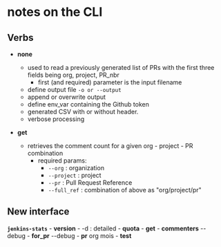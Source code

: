 # notes on the CLI

## Verbs

- **none**
    - used to read a previously generated list of PRs with the first three fields being org, project, PR_nbr
        - first (and required) parameter is the input filename
    - define output file `-o or --output`
    - append or overwrite output
    - define env_var containing the Github token
    - generated CSV with or without header.
    - verbose processing

- **get**
    - retrieves the comment count for a given org - project - PR combination
        - required params:
            - `--org` : organization
            - `--project` : project
            - `--pr` : Pull Request Reference
            - `--full_ref` : combination of above as "org/project/pr"

## New interface

**`jenkins-stats`**
    - **version**
        - -d : detailed
    - **quota**
    - **get**
        - **commenters**
            -- debug
            - **for_pr**
                --debug
        - **pr**
            org
            mois
    - **test**